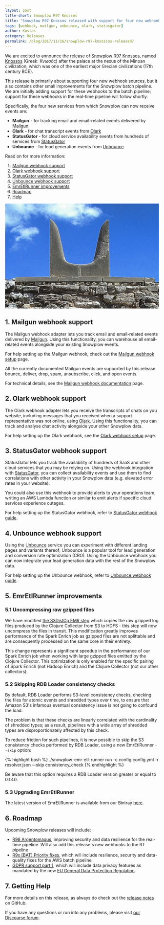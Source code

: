 ```yaml
---
layout: post
title-short: Snowplow R97 Knossos
title: "Snowplow R97 Knossos released with support for four new webhooks"
tags: [webhook, mailgun, unbounce, olark, statusgator]
author: Kostas
category: Releases
permalink: /blog/2017/11/16/snowplow-r97-knsossos-released/
---
```


We are excited to announce the release of [Snowplow R97 Knossos][snowplow-release], named [Knossos][knossos] (Greek: Κνωσός) after the palace at the nexus of the Minoan civilization, which was one of the earliest major Grecian civilizations (17th century BCE).

This release is primarily about supporting four new webhook sources, but it also contains other small improvements for the Snowplow batch pipeline. We are initially adding support for these webhooks to the batch pipeline; support for these webhooks in the real-time pipeline will follow shortly.

Specifically, the four new services from which Snowplow can now receive events are:

- **Mailgun** - for tracking email and email-related events delivered by [Mailgun][mailgun-website]
- **Olark** - for chat transcript events from [Olark][olark-website]
- **StatusGator** - for cloud service availability events from hundreds of services from [StatusGator][statusgator-website]
- **Unbounce** - for lead generation events from [Unbounce][unbounce-website]

Read on for more information:

1. [Mailgun webhook support](#mailgun)
2. [Olark webhook support](#olark)
3. [StatusGator webhook support](#statusgator)
4. [Unbounce webhook support](#unbounce)
5. [EmrEtlRunner improvements](#eer)
6. [Roadmap](#roadmap)
7. [Help](#help)

<!--more-->

![Knossos][minoan-horns]

<h2 id="mailgun">1. Mailgun webhook support</h2>


The Mailgun webhook adapter lets you track email and email-related events delivered by [Mailgun][mailgun-website]. Using this functionality, you can warehouse all email-related events alongside your existing Snowplow events.

For help setting up the Mailgun webhook, check out the [Mailgun webhook setup][mailgun-setup] page.

All the currently documented Mailgun events are supported by this release: bounce, deliver, drop, spam, unsubscribe, click, and open events.

For technical details, see the [Mailgun webhook documentation][mailgun-techdoc] page.

<h2 id="olark">2. Olark webhook support</h2>

The Olark webhook adapter lets you receive the transcripts of chats on you website, including messages that you received when a support representative was not online, using [Olark][olark-website]. Using this functionality, you can track and analyse chat activity alongside your other Snowplow data.

For help setting up the Olark webhook, see the [Olark webhook setup][olark-setup] page.

<h2 id="statusgator">3. StatusGator webhook support</h2>

StatusGator lets you track the availability of hundreds of SaaS and other cloud services that you may be relying on. Using the webhook integration with [StatusGator][statusgator-website], you can collect availability events and use them to find correlations with other activity in your Snowplow data (e.g. elevated error rates in your website).

You could also use this webhook to provide alerts to your operations team, writing an AWS Lambda function or similar to emit alerts if specific cloud services experience outages.

For help setting up the StatusGator webhook, refer to [StatusGator webhook guide][statusgator-setup].

<h2 id="unbounce">4. Unbounce webhook support</h2>

Using the [Unbounce][unbounce-website] service you can experiment with different landing pages and variants thereof; Unbounce is a popular tool for lead generation and conversion rate optimization (CRO). Using the Unbounce webhook you can now integrate your lead generation data with the rest of the Snowplow data.

For help setting up the Unbounce webhook, refer to [Unbounce webhook guide][unbounce-setup].

<h2 id="eer">5. EmrEtlRunner improvements</h2>

<h3 id="gzip">5.1 Uncompressing raw gzipped files</h3>

We have modified [the S3DistCp EMR step][s3-dist-cp] which copies the raw gzipped log files produced by the
Clojure Collector from S3 to HDFS - this step will now uncompress the files in transit. This modification
greatly improves performance of the Spark Enrich job as gzipped files are not splittable and are
consequently processed on the same core in their entirety.

This change represents a significant speedup in the performance of our Spark Enrich job when working with large gzipped files emitted by the Clojure Collector. This optimization is only enabled for the specific pairing of Spark Enrich (not Hadoop Enrich) and the Clojure Collector (not our other collectors).

<h3 id="consistency">5.2 Skipping RDB Loader consistency checks</h3>

By default, RDB Loader performs S3-level consistency checks, checking the files for atomic events and shredded types
over time, to ensure that Amazon S3's infamous eventual consistency issue is not going to confound the load.

The problem is that these checks are linearly correlated with the cardinality of shredded types; as a result, pipelines with a wide array of shredded types are disproportionately affected by this check.

To reduce friction for such pipelines, it is now possible to skip the S3 consistency checks performed by RDB Loader, using a new EmrEtlRunner `--skip` option:

{% highlight bash %}
./snowplow-emr-etl-runner run -c config config.yml -r resolver.json --skip consistency_check
{% endhighlight %}

Be aware that this option requires a RDB Loader version greater or equal to 0.13.0.

<h3 id="eer-upg">5.3 Upgrading EmrEtlRunner</h3>

The latest version of EmrEtlRunner is available from our Bintray [here][eer-dl].

<h2 id="roadmap">6. Roadmap</h2>

Upcoming Snowplow releases will include:

* [R98 Argentomagus][r9x-str-quality], improving security and data resilience for the real-time pipeline. Will also add this release's new webhooks to the RT pipeline
* [R9x [BAT] Priority fixes][r9x-bat-quality], which will include resilience, security and data-quality fixes for the AWS batch pipeline
* [GDPR support part 1][gdpr-support], which will include data privacy features as mandated by the new [EU General Data Protection Regulation][eugdpr-website].

<h2 id="help">7. Getting Help</h2>

For more details on this release, as always do check out the [release notes][snowplow-release] on GitHub.

If you have any questions or run into any problems, please visit [our Discourse forum][discourse].

[snowplow-release]: https://github.com/snowplow/snowplow/releases/r97-knossos

[discourse]: http://discourse.snowplowanalytics.com/

[knossos]: https://en.wikipedia.org/wiki/Knossos
[minoan-horns]: /assets/img/blog/2017/11/Minoan_Horns_of_Consecration_Restoration_Knossos.jpg

[r9x-str-quality]: https://github.com/snowplow/snowplow/milestone/144
[r9x-bat-quality]: https://github.com/snowplow/snowplow/milestone/145
[gdpr-support]: https://github.com/snowplow/snowplow/milestone/149
[eugdpr-website]: http://www.eugdpr.org/

[miike]: https://github.com/miike

[mailgun-website]: https://www.mailgun.com
[mailgun-setup]: https://www.mailgun.com/your-guide-to-webhooks
[mailgun-techdoc]: https://documentation.mailgun.com/en/latest/api-webhooks.html

[olark-website]: https://www.olark.com/
[olark-setup]: https://www.olark.com/integrations/webhooks

[statusgator-website]: https://statusgator.com/
[statusgator-setup]: https://blog.statusgator.com/introducing-web-hooks/

[unbounce-website]: https://unbounce.com
[unbounce-setup]: https://documentation.unbounce.com/hc/en-us/articles/203510044-Using-a-Webhook

[s3-dist-cp]: http://docs.aws.amazon.com/emr/latest/ReleaseGuide/UsingEMR_s3distcp.html
[eer-dl]: http://dl.bintray.com/snowplow/snowplow-generic/snowplow_emr_r97_knossos.zip
